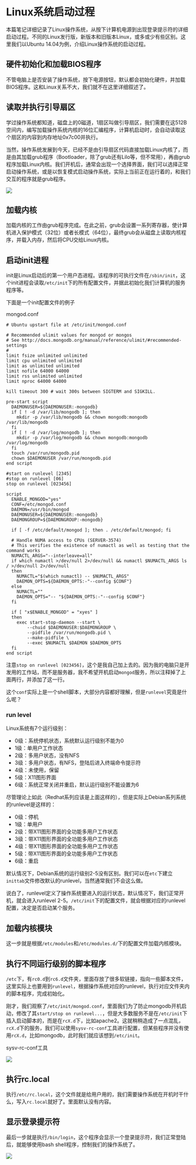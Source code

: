 # Linux系统启动过程

本篇笔记详细记录了Linux操作系统，从按下计算机电源到出现登录提示符的详细启动过程。不同的Linux发行版，新版本和旧版本Linux，或多或少有些区别。这里我们以Ubuntu 14.04为例，介绍Linux操作系统的启动过程。

## 硬件初始化和加载BIOS程序

不管电脑上是否安装了操作系统，按下电源按钮，默认都会初始化硬件，并加载BIOS程序。这和Linux关系不大，我们就不在这里详细叙述了。

## 读取并执行引导扇区

学过操作系统都知道，磁盘上的0磁道，1扇区叫做引导扇区，我们需要在这512B空间内，编写加载操作系统内核的16位汇编程序，计算机启动时，会自动读取这个扇区的内容到内存地址0x7c00并执行。

当然，操作系统发展到今天，已经不是由引导扇区代码直接加载Linux内核了，而是由其加载grub程序（Bootloader，除了grub还有Lilo等，但不常用），再由grub程序加载Linux内核。我们开机后，通常会出现一个选择界面，我们可以选择正常启动操作系统，或是以恢复模式启动操作系统，实际上当前正在运行着的，和我们交互的程序就是grub程序。

![](res/1.png)

## 加载内核

加载内核的工作由grub程序完成。在此之前，grub会设置一系列寄存器，使计算机进入保护模式（32位）或者长模式（64位），最终grub会从磁盘上读取内核程序，并载入内存，然后将CPU交给Linux内核。

## 启动init进程

init是Linux启动后的第一个用户态进程。该程序的可执行文件在`/sbin/init`，这个init进程会读取`/etc/init`下的所有配置文件，并据此初始化我们计算机的服务程序等。

下面是一个init配置文件的例子

mongod.conf
```shell
# Ubuntu upstart file at /etc/init/mongod.conf

# Recommended ulimit values for mongod or mongos
# See http://docs.mongodb.org/manual/reference/ulimit/#recommended-settings
#
limit fsize unlimited unlimited
limit cpu unlimited unlimited
limit as unlimited unlimited
limit nofile 64000 64000
limit rss unlimited unlimited
limit nproc 64000 64000

kill timeout 300 # wait 300s between SIGTERM and SIGKILL.

pre-start script
  DAEMONUSER=${DAEMONUSER:-mongodb}
  if [ ! -d /var/lib/mongodb ]; then
    mkdir -p /var/lib/mongodb && chown mongodb:mongodb /var/lib/mongodb
  fi
  if [ ! -d /var/log/mongodb ]; then
    mkdir -p /var/log/mongodb && chown mongodb:mongodb /var/log/mongodb
  fi
  touch /var/run/mongodb.pid
  chown $DAEMONUSER /var/run/mongodb.pid
end script

#start on runlevel [2345]
#stop on runlevel [06]
stop on runlevel [023456]

script
  ENABLE_MONGOD="yes"
  CONF=/etc/mongod.conf
  DAEMON=/usr/bin/mongod
  DAEMONUSER=${DAEMONUSER:-mongodb}
  DAEMONGROUP=${DAEMONGROUP:-mongodb}

  if [ -f /etc/default/mongod ]; then . /etc/default/mongod; fi

  # Handle NUMA access to CPUs (SERVER-3574)
  # This verifies the existence of numactl as well as testing that the command works
  NUMACTL_ARGS="--interleave=all"
  if which numactl >/dev/null 2>/dev/null && numactl $NUMACTL_ARGS ls / >/dev/null 2>/dev/null
  then
    NUMACTL="$(which numactl) -- $NUMACTL_ARGS"
    DAEMON_OPTS=${DAEMON_OPTS:-"--config $CONF"}
  else
    NUMACTL=""
    DAEMON_OPTS="-- "${DAEMON_OPTS:-"--config $CONF"}
  fi

  if [ "x$ENABLE_MONGOD" = "xyes" ]
  then
    exec start-stop-daemon --start \
        --chuid $DAEMONUSER:$DAEMONGROUP \
        --pidfile /var/run/mongodb.pid \
        --make-pidfile \
        --exec $NUMACTL $DAEMON $DAEMON_OPTS
  fi
end script
```

注意`stop on runlevel [023456]`，这个是我自己加上去的。因为我的电脑只是开发用的工作站，而不是服务器，我不希望开机启动`mongod`服务，所以注释掉了上面两行，并添加了这一行。

这个`conf`实际上是一个shell脚本，大部分内容都好理解，但是`runlevel`究竟是什么呢？

### run level

Linux系统有7个运行级别：

* 0级：系统停机状态，系统默认运行级别不能为0
* 1级：单用户工作状态
* 2级：多用户状态，没有NFS
* 3级：多用户状态，有NFS，登陆后进入终端命令提示符
* 4级：未使用，保留
* 5级：X11图形界面
* 6级：系统正常关闭并重启，默认运行级别不能设置为6

尽管理论上如此（Redhat系列应该是上面这样的），但是实际上Debian系列系统的runlevel是这样的：

* 0级：停机
* 1级：单用户
* 2级：带X11图形界面的全功能多用户工作状态
* 3级：带X11图形界面的全功能多用户工作状态
* 4级：带X11图形界面的全功能多用户工作状态
* 5级：带X11图形界面的全功能多用户工作状态
* 6级：重启

默认情况下，Debian系统的运行级别2-5没有区别。我们可以在`etc`下建立`inittab`文件修改默认的runlevel，当然通常我们不会这么做。

说白了，runlevel定义了操作系统要进入的运行状态，默认情况下，我们正常开机，就会进入runlevel 2-5。`/etc/init`下的配置文件，就会根据对应的runlevel配置，决定是否启动某个服务。

## 加载内核模块

这一步就是根据`/etc/modules`和`/etc/modules.d/`下的配置文件加载内核模块。

## 执行不同运行级别的脚本程序

`/etc`下，有`rc0.d`到`rc6.d`文件夹，里面存放了很多软链接，指向一些脚本文件，这里实际上也要用到`runlevel`，根据操作系统对应的runlevel，执行对应文件夹内的脚本程序，完成初始化。

刚才，我们观察了`/etc/init/mongod.conf`，里面我们为了防止mongodb开机启动，修改了其`start/stop on runlevel...`，但是大多数服务不是在`/etc/init`下插入启动脚本的，而是在`rcX.d`下，比如apache2。这就稍稍造成了一点混乱，`rcX.d`下的服务，我们可以使用`sysv-rc-conf`工具进行配置，但某些程序并没有使用`rcX.d`，比如mongodb，此时我们就应该想到`/etc/init`。

sysv-rc-conf工具

![](res/2.png)

## 执行rc.local

执行`/etc/rc.local`，这个文件就是给用户用的，我们需要操作系统在开机时干什么，写入`rc.local`就好了。里面默认没有内容。

## 显示登录提示符

最后一步就是执行`/bin/login`，这个程序会显示一个登录提示符，我们正常登陆后，就能够使用bash shell程序，控制我们的操作系统了。

![](res/3.png)

